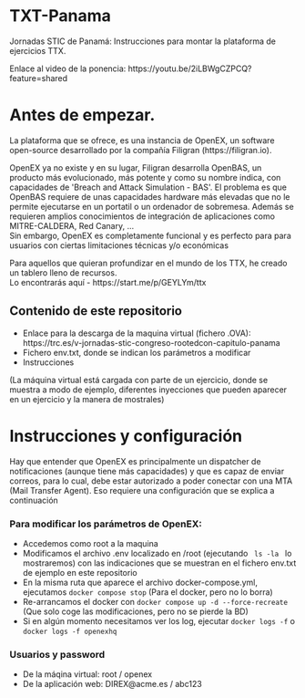 # TXT-Panama
<p>Jornadas STIC de Panamá: Instrucciones para montar la plataforma de ejercicios TTX.</p>
<p>Enlace al video de la ponencia: https://youtu.be/2iLBWgCZPCQ?feature=shared</p>


# Antes de empezar.
<p>La plataforma que se ofrece, es una instancia de OpenEX, un software open-source desarrollado por la compañía Filigran (https://filigran.io). </p>
<p>OpenEX ya no existe y en su lugar, Filigran desarrolla OpenBAS, un producto más evolucionado, más potente y como su nombre indica, con capacidades de 'Breach and Attack Simulation - BAS'. 
El problema es que OpenBAS requiere de unas capacidades hardware más elevadas que no le permite ejecutarse en un portatil o un ordenador de sobremesa. Además se requieren amplios conocimientos de integración de aplicaciones como MITRE-CALDERA, Red Canary, ...<br>
Sin embargo, OpenEX es completamente funcional y es perfecto para para usuarios con ciertas limitaciones técnicas y/o económicas</p>
<p>Para aquellos que quieran profundizar en el mundo de los TTX, he creado un tablero lleno de recursos. <br> Lo encontrarás aquí - https://start.me/p/GEYLYm/ttx  </p>



<div class="markdown-heading" dir="auto"><h2 tabindex="-1" class="heading-element" dir="auto">Contenido de este repositorio</h2></div>
<ul dir="auto">
<li>Enlace para la descarga de la maquina virtual (fichero .OVA): https://trc.es/v-jornadas-stic-congreso-rootedcon-capitulo-panama</li>
<li>Fichero env.txt, donde se indican los parámetros a modificar</li>
<li>Instrucciones</li>
</ul>
<p>(La máquina virtual está cargada con parte de un ejercicio, donde se muestra a modo de ejemplo, diferentes inyecciones que pueden aparecer en un ejercicio y la manera de mostrales) </p>

# Instrucciones y configuración
<p>Hay que entender que OpenEX es principalmente un dispatcher de notificaciones (aunque tiene más capacidades) y que es capaz de enviar correos, para lo cual, debe estar autorizado a poder conectar con una MTA (Mail Transfer Agent). Eso requiere una configuración que se explica a continuación</p>

<div class="markdown-heading" dir="auto"><h3 tabindex="-1" class="heading-element" dir="auto">Para modificar los parámetros de OpenEX: </h3></div>
<ul dir="auto">
<li>Accedemos como root a la maquina </li>
<li>Modificamos el archivo .env localizado en /root (ejecutando <code> ls -la </code> lo mostraremos) con las indicaciones que se muestran en el fichero env.txt de ejemplo en este repositorio</li> 
<li>En la misma ruta que aparece el archivo docker-compose.yml, ejecutamos <code>docker compose stop</code> (Para el docker, pero no lo borra)</li>
<li>Re-arrancamos el docker con <code>docker compose up -d --force-recreate </code> (Que solo coge las modificaciones, pero no se pierde la BD)</li>
<li>Si en algún momento necesitamos ver los log, ejecutar <code>docker logs -f</code> o <code>docker logs -f openexhq</code></li>
</ul>

<div class="markdown-heading" dir="auto"><h3 tabindex="-1" class="heading-element" dir="auto">Usuarios y password</h3></div>
<ul dir="auto">
<li>De la máqina virtual: root / openex</li>
<li>De la aplicación web: DIREX@acme.es / abc123</li>
</ul>
